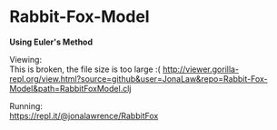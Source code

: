 # Rabbit-Fox-Model
**Using Euler's Method**  
  
Viewing:  
This is broken, the file size is too large :(
http://viewer.gorilla-repl.org/view.html?source=github&user=JonaLaw&repo=Rabbit-Fox-Model&path=RabbitFoxModel.clj
  
Running:  
https://repl.it/@jonalawrence/RabbitFox
